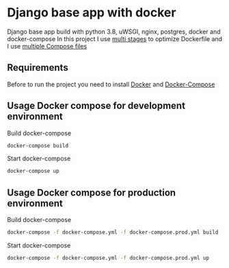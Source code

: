 # Django base app with docker

Django base app build with python 3.8, uWSGI, nginx, postgres, docker and docker-compose 
In this project I use [multi stages](https://docs.docker.com/develop/develop-images/multistage-build/) to optimize Dockerfile and I use [multiple Compose files](https://docs.docker.com/compose/extends/#multiple-compose-files)

## Requirements 

Before to run the project you need to install [Docker](https://docs.docker.com/engine/install/ubuntu/) and [Docker-Compose](https://docs.docker.com/compose/install/)

## Usage Docker compose for development environment

Build docker-compose

```bash
docker-compose build
```

Start docker-compose

```bash
docker-compose up
```

## Usage Docker compose for production environment

Build docker-compose 

```bash
docker-compose -f docker-compose.yml -f docker-compose.prod.yml build
```

Start docker-compose

```bash
docker-compose -f docker-compose.yml -f docker-compose.prod.yml up
```

